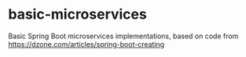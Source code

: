 # basic-microservices
Basic Spring Boot microservices implementations, based on code from https://dzone.com/articles/spring-boot-creating
